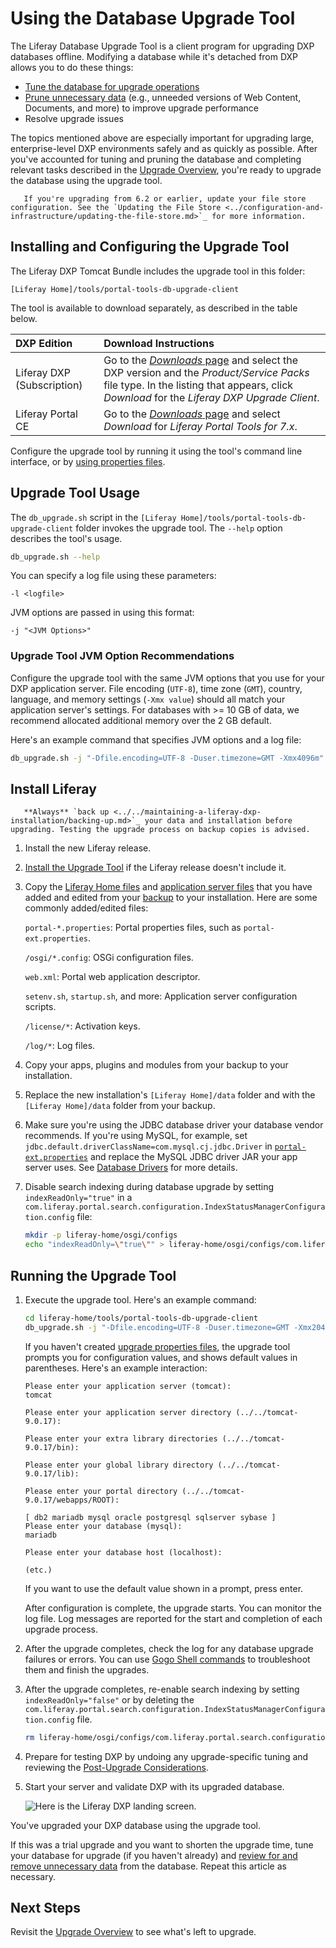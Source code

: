 # Using the Database Upgrade Tool

The Liferay Database Upgrade Tool is a client program for upgrading DXP databases offline. Modifying a database while it's detached from DXP allows you to do these things:

* [Tune the database for upgrade operations](../upgrade-stability-and-performance/database-tuning-for-upgrades.md)
* [Prune unnecessary data](../upgrade-stability-and-performance/database-tuning-for-upgrades.md) (e.g., unneeded versions of Web Content, Documents, and more) to improve upgrade performance
* Resolve upgrade issues

The topics mentioned above are especially important for upgrading large, enterprise-level DXP environments safely and as quickly as possible. After you've accounted for tuning and pruning the database and completing relevant tasks described in the [Upgrade Overview](./upgrade-overview.md), you're ready to upgrade the database using the upgrade tool.

```important::
   If you're upgrading from 6.2 or earlier, update your file store configuration. See the `Updating the File Store <../configuration-and-infrastructure/updating-the-file-store.md>`_ for more information.
```

## Installing and Configuring the Upgrade Tool

The Liferay DXP Tomcat Bundle includes the upgrade tool in this folder:

```
[Liferay Home]/tools/portal-tools-db-upgrade-client
```

The tool is available to download separately, as described in the table below.

| DXP Edition | Download Instructions |
| :---------- | :-------------------- |
| Liferay DXP (Subscription) | Go to the [*Downloads* page](https://customer.liferay.com/group/customer/downloads) and select the DXP version and the _Product/Service Packs_ file type. In the listing that appears, click _Download_ for the _Liferay DXP Upgrade Client_. |
| Liferay Portal CE | Go to the [_Downloads_ page](https://www.liferay.com/downloads-community) and select _Download_ for _Liferay Portal Tools for 7.x_. |

Configure the upgrade tool by running it using the tool's command line interface, or by [using properties files](../reference/database-upgrade-tool-reference.md#manual-configuration).

## Upgrade Tool Usage

The `db_upgrade.sh` script in the `[Liferay Home]/tools/portal-tools-db-upgrade-client` folder invokes the upgrade tool. The `--help` option describes the tool's usage.

```bash
db_upgrade.sh --help
```

You can specify a log file using these parameters:

```
-l <logfile>
```

JVM options are passed in using this format:

```
-j "<JVM Options>"
```

### Upgrade Tool JVM Option Recommendations

Configure the upgrade tool with the same JVM options that you use for your DXP application server. File encoding (`UTF-8`), time zone (`GMT`), country, language, and memory settings (`-Xmx value`) should all match your application server's settings. For databases with >= 10 GB of data, we recommend allocated additional memory over the 2 GB default.

Here's an example command that specifies JVM options and a log file:

```bash
db_upgrade.sh -j "-Dfile.encoding=UTF-8 -Duser.timezone=GMT -Xmx4096m" -l "output.log"
```

## Install Liferay

```warning::
   **Always** `back up <../../maintaining-a-liferay-dxp-installation/backing-up.md>`_ your data and installation before upgrading. Testing the upgrade process on backup copies is advised.
```

1. Install the new Liferay release.

1. [Install the Upgrade Tool](#installing-and-configuring-the-upgrade-tool) if the Liferay release doesn't include it.

1. Copy the [Liferay Home files](../../maintaining-a-liferay-dxp-installation/backing-up.md#liferay-home) and [application server files](../../maintaining-a-liferay-dxp-installation/backing-up.md#application-server) that you have added and edited from your [backup](../../maintaining-a-liferay-dxp-installation/backing-up.md) to your installation. Here are some commonly added/edited files:

    `portal-*.properties`: Portal properties files, such as `portal-ext.properties`.

    `/osgi/*.config`: OSGi configuration files.

    `web.xml`: Portal web application descriptor.

    `setenv.sh`, `startup.sh`, and more: Application server configuration scripts.

    `/license/*`: Activation keys.

    `/log/*`: Log files.

1. Copy your apps, plugins and modules from your backup to your installation.

1. Replace the new installation's `[Liferay Home]/data` folder and with the `[Liferay Home]/data` folder from your backup.

1. Make sure you're using the JDBC database driver your database vendor recommends. If you're using MySQL, for example, set `jdbc.default.driverClassName=com.mysql.cj.jdbc.Driver` in [`portal-ext.properties`](../../reference/portal-properties.md) and replace the MySQL JDBC driver JAR your app server uses. See [Database Drivers](../configuration-and-infrastructure/migrating-configurations-and-properties.md#database-drivers) for more details.

1. Disable search indexing during database upgrade by setting `indexReadOnly="true"` in a `com.liferay.portal.search.configuration.IndexStatusManagerConfiguration.config` file:

    ```bash
    mkdir -p liferay-home/osgi/configs
    echo "indexReadOnly=\"true\"" > liferay-home/osgi/configs/com.liferay.portal.search.configuration.IndexStatusManagerConfiguration.config
    ```

## Running the Upgrade Tool

1. Execute the upgrade tool. Here's an example command:

    ```bash
    cd liferay-home/tools/portal-tools-db-upgrade-client
    db_upgrade.sh -j "-Dfile.encoding=UTF-8 -Duser.timezone=GMT -Xmx2048m" -l "output.log"
    ```

   If you haven't created [upgrade properties files](../reference/database-upgrade-tool-reference.md#manual-configuration), the upgrade tool prompts you for configuration values, and shows default values in parentheses. Here's an example interaction:

    ```
    Please enter your application server (tomcat):
    tomcat

    Please enter your application server directory (../../tomcat-9.0.17):

    Please enter your extra library directories (../../tomcat-9.0.17/bin):

    Please enter your global library directory (../../tomcat-9.0.17/lib):

    Please enter your portal directory (../../tomcat-9.0.17/webapps/ROOT):

    [ db2 mariadb mysql oracle postgresql sqlserver sybase ]
    Please enter your database (mysql):
    mariadb

    Please enter your database host (localhost):

    (etc.)
    ```

    If you want to use the default value shown in a prompt, press enter.

    After configuration is complete, the upgrade starts. You can monitor the log file. Log messages are reported for the start and completion of each upgrade process.

1. After the upgrade completes, check the log for any database upgrade failures or errors. You can use [Gogo Shell commands](../upgrade-stability-and-performance/upgrading-modules-using-gogo-shell.md) to troubleshoot them and finish the upgrades.

1. After the upgrade completes, re-enable search indexing by setting `indexReadOnly="false"` or by deleting the `com.liferay.portal.search.configuration.IndexStatusManagerConfiguration.config` file.

    ```bash
    rm liferay-home/osgi/configs/com.liferay.portal.search.configuration.IndexStatusManagerConfiguration.config
    ```

1. Prepare for testing DXP by undoing any upgrade-specific tuning and reviewing the [Post-Upgrade Considerations](./post-upgrade-considerations.md).

1. Start your server and validate DXP with its upgraded database.

    ![Here is the Liferay DXP landing screen.](./using-the-database-upgrade-tool/images/01.png)

You've upgraded your DXP database using the upgrade tool.

If this was a trial upgrade and you want to shorten the upgrade time, tune your database for upgrade (if you haven't already) and [review for and remove unnecessary data](../upgrade-stability-and-performance/database-pruning-for-faster-upgrades.md) from the database. Repeat this article as necessary.

## Next Steps

Revisit the [Upgrade Overview](./upgrade-overview.md) to see what's left to upgrade.
